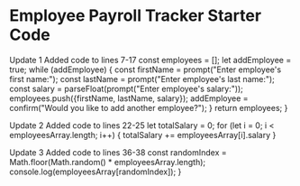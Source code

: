# Employee Payroll Tracker Starter Code

Update 1 Added code to lines 7-17
const employees = [];
  let addEmployee = true;
  while (addEmployee) { 
    const firstName = prompt("Enter employee's first name:");
    const lastName = prompt("Enter employee's last name:");
    const salary = parseFloat(prompt("Enter employee's salary:"));
    employees.push({firstName, lastName, salary});
    addEmployee = confirm("Would you like to add another employee?");
  }
  return employees;
}

Update 2 Added code to lines 22-25
let totalSalary = 0;
  for (let i = 0; i < employeesArray.length; i++) {
    totalSalary += employeesArray[i].salary
}

Update 3 Added code to lines 36-38
  const randomIndex = Math.floor(Math.random() * employeesArray.length);
  console.log(employeesArray[randomIndex]);
}